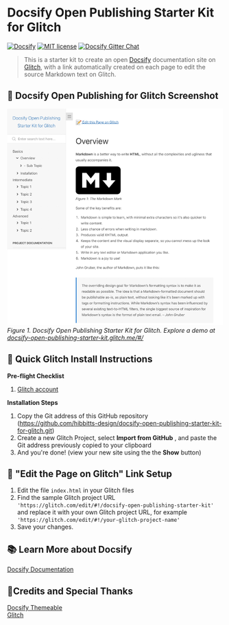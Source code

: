 # Docsify Open Publishing Starter Kit for Glitch

[![Docsify](https://img.shields.io/npm/v/docsify?label=docsify)](https://docsify.js.org/)
[![MIT license](https://img.shields.io/badge/License-MIT-blue.svg)](https://github.com/hibbitts-design/docsify-open-publishing-starter-kit/blob/master/LICENSE)
[![Docsify Gitter Chat](https://badges.gitter.im/Join%20Chat.svg)](https://gitter.im/docsifyjs/Lobby)

> This is a starter kit to create an open [Docsify](https://docsify.js.org) documentation site on [Glitch](https://glitch.com/), with a link automatically created on each page to edit the source Markdown text on Glitch.

📸 Docsify Open Publishing for Glitch Screenshot
---
![Docsify Open Publishing Starter Kit for Glitch](screenshot.jpg)
_Figure 1. Docsify Open Publishing Starter Kit for Glitch. Explore a demo at [docsify-open-publishing-starter-kit.glitch.me/#/](https://docsify-open-publishing-starter-kit.glitch.me/#/)_

🚀 Quick Glitch Install Instructions
---
**Pre-flight Checklist**  

1. [Glitch account](https://glitch.com/signin)

**Installation Steps**  

1. Copy the Git address of this GitHub repository (https://github.com/hibbitts-design/docsify-open-publishing-starter-kit-for-glitch.git)
2. Create a new Glitch Project, select **Import from GitHub** , and paste the Git address previously copied to your clipboard
3. And you're done! (view your new site using the the **Show** button)

📝 "Edit the Page on Glitch" Link Setup
---

1. Edit the file `index.html` in your Glitch files
2. Find the sample Glitch project URL `'https://glitch.com/edit/#!/docsify-open-publishing-starter-kit'` and replace it with your own Glitch project URL, for example `'https://glitch.com/edit/#!/your-glitch-project-name'`
3. Save your changes.

📚 Learn More about Docsify
---
[Docsify Documentation](https://docsify.js.org/#/?id=docsifyg)

🙇‍Credits and Special Thanks
---
[Docsify Themeable](https://github.com/jhildenbiddle/docsify-themeable)  
[Glitch](https://glitch.com/)  
